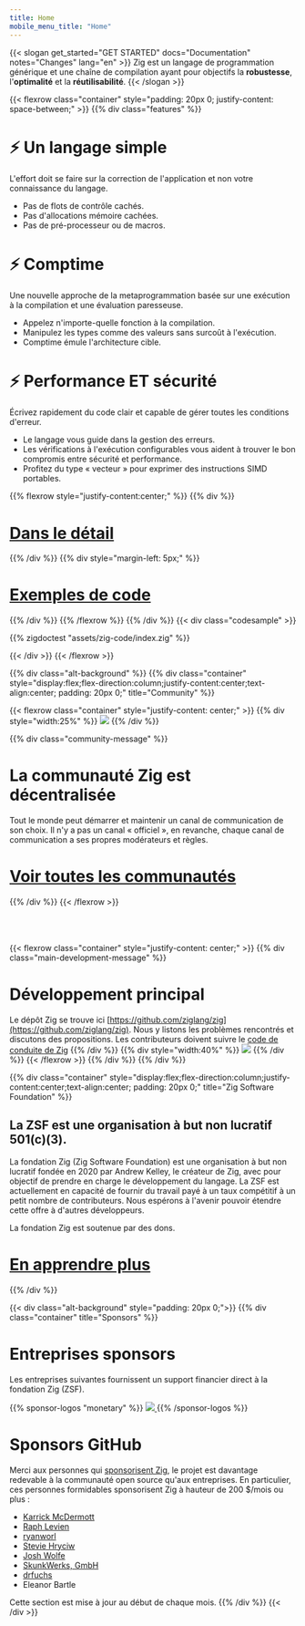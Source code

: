 ```yaml
---
title: Home
mobile_menu_title: "Home"
---
```

{{< slogan get_started="GET STARTED" docs="Documentation" notes="Changes" lang="en" >}}
Zig est un langage de programmation générique et une chaîne de compilation ayant pour objectifs la **robustesse**, l'**optimalité** et la **réutilisabilité**.
{{< /slogan >}}

{{< flexrow class="container" style="padding: 20px 0; justify-content: space-between;" >}}
{{% div class="features" %}}

# ⚡ Un langage simple
L'effort doit se faire sur la correction de l'application et non votre connaissance du langage.

- Pas de flots de contrôle cachés.
- Pas d'allocations mémoire cachées.
- Pas de pré-processeur ou de macros.

# ⚡ Comptime
Une nouvelle approche de la metaprogrammation basée sur une exécution à la compilation et une évaluation paresseuse.

- Appelez n'importe-quelle fonction à la compilation.
- Manipulez les types comme des valeurs sans surcoût à l'exécution.
- Comptime émule l'architecture cible.

# ⚡ Performance ET sécurité
Écrivez rapidement du code clair et capable de gérer toutes les conditions d'erreur.

- Le langage vous guide dans la gestion des erreurs.
- Les vérifications à l'exécution configurables vous aident à trouver le bon compromis entre sécurité et performance.
- Profitez du type « vecteur » pour exprimer des instructions SIMD portables.

{{% flexrow style="justify-content:center;" %}}
{{% div %}}
<h1>
    <a href="learn/overview/" class="button" style="display: inline;">Dans le détail</a>
</h1>
{{% /div %}}
{{% div  style="margin-left: 5px;" %}}
<h1>
    <a href="learn/samples/" class="button" style="display: inline;">Exemples de code</a>
</h1>
{{% /div %}}
{{% /flexrow %}}
{{% /div %}}
{{< div class="codesample" >}}

{{% zigdoctest "assets/zig-code/index.zig" %}}

{{< /div >}}
{{< /flexrow >}}


{{% div class="alt-background" %}}
{{% div class="container"  style="display:flex;flex-direction:column;justify-content:center;text-align:center; padding: 20px 0;" title="Community" %}}

{{< flexrow class="container" style="justify-content: center;" >}}
{{% div style="width:25%" %}}
<img src="/ziggy.svg" style="max-height: 200px">
{{% /div %}}

{{% div class="community-message" %}}
# La communauté Zig est décentralisée
Tout le monde peut démarrer et maintenir un canal de communication de son choix.
Il n'y a pas un canal « officiel », en revanche, chaque canal de communication a ses propres modérateurs et règles.

<div style="">
<h1>
	<a href="https://github.com/ziglang/zig/wiki/Community" class="button" style="display: inline;">Voir toutes les communautés</a>
</h1>
</div>
{{% /div %}}
{{< /flexrow >}}
<div style="height: 50px;"></div>

{{< flexrow class="container" style="justify-content: center;" >}}
{{% div class="main-development-message" %}}
# Développement principal
Le dépôt Zig se trouve ici [https://github.com/ziglang/zig](https://github.com/ziglang/zig).
Nous y listons les problèmes rencontrés et discutons des propositions.
Les contributeurs doivent suivre le [code de conduite de Zig](https://github.com/ziglang/zig/blob/master/CODE_OF_CONDUCT.md)
{{% /div %}}
{{% div style="width:40%" %}}
<img src="/zero.svg" style="max-height: 200px">
{{% /div %}}
{{< /flexrow >}}
{{% /div %}}
{{% /div %}}


{{% div class="container" style="display:flex;flex-direction:column;justify-content:center;text-align:center; padding: 20px 0;" title="Zig Software Foundation" %}}
## La ZSF est une organisation à but non lucratif 501(c)(3).

La fondation Zig (Zig Software Foundation) est une organisation à but non lucratif fondée en 2020 par Andrew Kelley, le créateur de Zig, avec pour objectif de prendre en charge le développement du langage.
La ZSF est actuellement en capacité de fournir du travail payé à un taux compétitif à un petit nombre de contributeurs.
Nous espérons à l'avenir pouvoir étendre cette offre à d'autres développeurs.

La fondation Zig est soutenue par des dons.

<h1>
	<a href="zsf/" class="button" style="display:inline;">En apprendre plus</a>
</h1>
{{% /div %}}


{{< div class="alt-background" style="padding: 20px 0;">}}
{{% div class="container" title="Sponsors" %}}
# Entreprises sponsors 
Les entreprises suivantes fournissent un support financier direct à la fondation Zig (ZSF).

{{% sponsor-logos "monetary" %}}
 <a href="https://pex.com" rel="noopener nofollow" target="_blank"><picture>
   <picture>
     <source srcset="/pex-white.svg" media="(prefers-color-scheme: dark)">
     <img src="/pex-dark.svg">
   </picture>
 </a>
{{% /sponsor-logos %}}

# Sponsors GitHub
Merci aux personnes qui [sponsorisent Zig](zsf/), le projet est davantage redevable à la communauté open source qu'aux entreprises.
En particulier, ces personnes formidables sponsorisent Zig à hauteur de 200 $/mois ou plus :

- [Karrick McDermott](https://github.com/karrick)
- [Raph Levien](https://raphlinus.github.io/)
- [ryanworl](https://github.com/ryanworl)
- [Stevie Hryciw](https://www.hryx.net/)
- [Josh Wolfe](https://github.com/thejoshwolfe)
- [SkunkWerks, GmbH](https://skunkwerks.at/)
- [drfuchs](https://github.com/drfuchs)
- Eleanor Bartle

Cette section est mise à jour au début de chaque mois.
{{% /div %}}
{{< /div >}}
